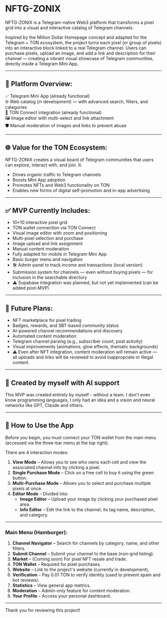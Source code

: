 
# NFTG-ZONIX

NFTG-ZONIX is a Telegram-native Web3 platform that transforms a pixel grid into a visual and interactive catalog of Telegram channels.

Inspired by the Million Dollar Homepage concept and adapted for the Telegram + TON ecosystem, the project turns each pixel (or group of pixels) into an interactive block linked to a real Telegram channel. Users can purchase pixels, upload an image, and add a link and description for their channel — creating a vibrant visual showcase of Telegram communities, directly inside a Telegram Mini App.

---

## 🔧 Platform Overview:

✅ Telegram Mini App (already functional)  
🌐 Web catalog (in development) — with advanced search, filters, and categories  
🔗 TON Connect integration (already functional)  
🖼️ Image editor with multi-select and link attachment  
🛡️ Manual moderation of images and links to prevent abuse  

---

## 🌐 Value for the TON Ecosystem:

NFTG-ZONIX creates a visual board of Telegram communities that users can explore, interact with, and join. It:
- Drives organic traffic to Telegram channels
- Boosts Mini App adoption
- Promotes NFTs and Web3 functionality on TON
- Enables new forms of digital self-promotion and in-app advertising

---

## ✅ MVP Currently Includes:

- 10×10 interactive pixel grid  
- TON wallet connection via TON Connect  
- Visual image editor with zoom and positioning  
- Multi-pixel selection and purchase  
- Image upload and link assignment  
- Manual content moderation  
- Fully adapted for mobile in Telegram Mini App  
- Basic burger menu and navigation  
- 🛠️ Admin panel to track income and transactions (local version)  
- Submission system for channels — even without buying pixels — for inclusion in the searchable directory  
- ⚠️ Supabase integration was planned, but not yet implemented (can be added post-MVP)  

---

## 🔮 Future Plans:

- NFT marketplace for pixel trading  
- Badges, rewards, and SBT-based community status  
- AI-powered channel recommendations and discovery  
- Automated content moderation  
- Telegram channel parsing (e.g., subscriber count, post activity)  
- Visual improvements (animations, glow effects, thematic backgrounds)  
- ⚠️ Even after NFT integration, content moderation will remain active — all uploads and links will be reviewed to avoid inappropriate or illegal content.  

---

## 🧠 Created by myself with AI support

This MVP was created entirely by myself - without a team. I don't even know programming languages, I only had an idea and a vision and neural networks like GPT, Claude and others.

---

## 📘 How to Use the App

Before you begin, you must connect your TON wallet from the main menu (accessed via the three-bar menu at the top right).

There are 4 interaction modes:

1. **View Mode** – Allows you to see who owns each cell and view the associated channel info by clicking a pixel.
2. **Single Purchase Mode** – Click on a free cell to buy it using the green button.
3. **Multi-Purchase Mode** – Allows you to select and purchase multiple pixels at once.
4. **Editor Mode** – Divided into:
   - **Image Editor** – Upload your image by clicking your purchased pixel area.
   - **Info Editor** – Edit the link to the channel, its tag name, description, and category.

---

### Main Menu (Hamburger):

1. **Channel Navigator** – Search for channels by category, name, and other filters.  
2. **Submit Channel** – Submit your channel to the base (non-grid listing).  
3. **Market** – (Coming soon) For pixel NFT resale and trade.  
4. **TON Wallet** – Required for pixel purchases.  
5. **Website** – Link to the project's website (currently in development).  
6. **Verification** – Pay 0.01 TON to verify identity (used to prevent spam and bot reviews).  
7. **Statistics** – View general app metrics.  
8. **Moderation** – Admin-only feature for content moderation.  
9. **Your Profile** – Access your personal dashboard.

---

Thank you for reviewing this project!
